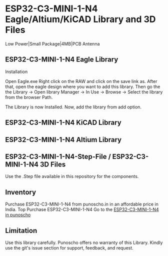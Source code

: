 # ESP32-C3-MINI-1-N4 Eagle/Altium/KiCAD Library and 3D Files

Low Power|Small Package|4MB|PCB Antenna

## ESP32-C3-MINI-1-N4 Eagle Library 

Installation

Open Eagle.exe
Right click on the RAW and click on the save link as. After that, open the eagle design where you want to add this library.  Then go the the Library -> Open library Manager -> In Use -> Browse -> Select the library from the browser Path.

The Library is now Installed. Now, add the library from add option.

## ESP32-C3-MINI-1-N4 KiCAD Library 

## ESP32-C3-MINI-1-N4 Altium Library 

## ESP32-C3-MINI-1-N4-Step-File / ESP32-C3-MINI-1-N4 3D Files
Use the .Step file available in this repository for the components. 

## Inventory

Purchase ESP32-C3-MINI-1-N4 from punoscho.in in an affordable price in India. Top Purchase ESP32-C3-MINI-1-N4
Go to the [ESP32-C3-MINI-1-N4 in punoscho](https://punoscho.in/product/esp32-c3-mini-1-n4-ble-wifi-module/)

## Limitation
Use this library carefully. Punoscho offers no warranty of this Library. Kindly use the git's issue section for support, feedback, and request.